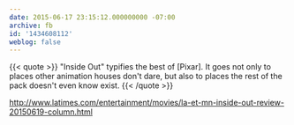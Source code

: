 ```yaml
---
date: 2015-06-17 23:15:12.000000000 -07:00
archive: fb
id: '1434608112'
weblog: false
---
```


{{< quote >}}
"Inside Out" typifies the best of [Pixar]. It goes not only to places other animation houses don't dare, but also to places the rest of the pack doesn't even know exist.
{{< /quote >}}

http://www.latimes.com/entertainment/movies/la-et-mn-inside-out-review-20150619-column.html
